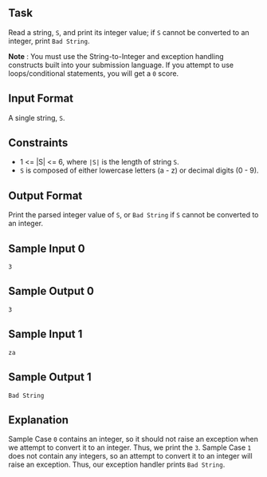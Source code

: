 ## Task

Read a string, `S`, and print its integer value; if `S` cannot be converted to an integer, print `Bad String`.

**Note** : You must use the String-to-Integer and exception handling constructs built into your submission language. If you attempt to use loops/conditional statements, you will get a `0` score.

## Input Format

A single string, `S`.

## Constraints

- 1 <= |S| <= 6, where `|S|` is the length of string `S`.
- `S` is composed of either lowercase letters (a - z) or decimal digits (0 - 9).

## Output Format

Print the parsed integer value of `S`, or `Bad String` if `S` cannot be converted to an integer.

## Sample Input 0

    3

## Sample Output 0

    3

## Sample Input 1

    za

## Sample Output 1

    Bad String

## Explanation

Sample Case `0` contains an integer, so it should not raise an exception when we attempt to convert it to an integer. Thus, we print the `3`.
Sample Case `1` does not contain any integers, so an attempt to convert it to an integer will raise an exception. Thus, our exception handler prints `Bad String`.








